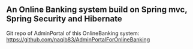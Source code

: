 ## An Online Banking system build on Spring mvc, Spring Security and Hibernate

Git repo of AdminPortal of this OnlineBanking system: https://github.com/naqib83/AdminPortalForOnlineBanking
